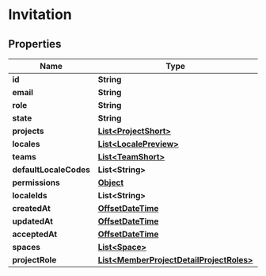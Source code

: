 

# Invitation

## Properties

Name | Type | Description | Notes
------------ | ------------- | ------------- | -------------
**id** | **String** |  |  [optional]
**email** | **String** |  |  [optional]
**role** | **String** |  |  [optional]
**state** | **String** |  |  [optional]
**projects** | [**List&lt;ProjectShort&gt;**](ProjectShort.md) |  |  [optional]
**locales** | [**List&lt;LocalePreview&gt;**](LocalePreview.md) |  |  [optional]
**teams** | [**List&lt;TeamShort&gt;**](TeamShort.md) |  |  [optional]
**defaultLocaleCodes** | **List&lt;String&gt;** |  |  [optional]
**permissions** | [**Object**](.md) |  |  [optional]
**localeIds** | **List&lt;String&gt;** |  |  [optional]
**createdAt** | [**OffsetDateTime**](OffsetDateTime.md) |  |  [optional]
**updatedAt** | [**OffsetDateTime**](OffsetDateTime.md) |  |  [optional]
**acceptedAt** | [**OffsetDateTime**](OffsetDateTime.md) |  |  [optional]
**spaces** | [**List&lt;Space&gt;**](Space.md) |  |  [optional]
**projectRole** | [**List&lt;MemberProjectDetailProjectRoles&gt;**](MemberProjectDetailProjectRoles.md) |  |  [optional]



